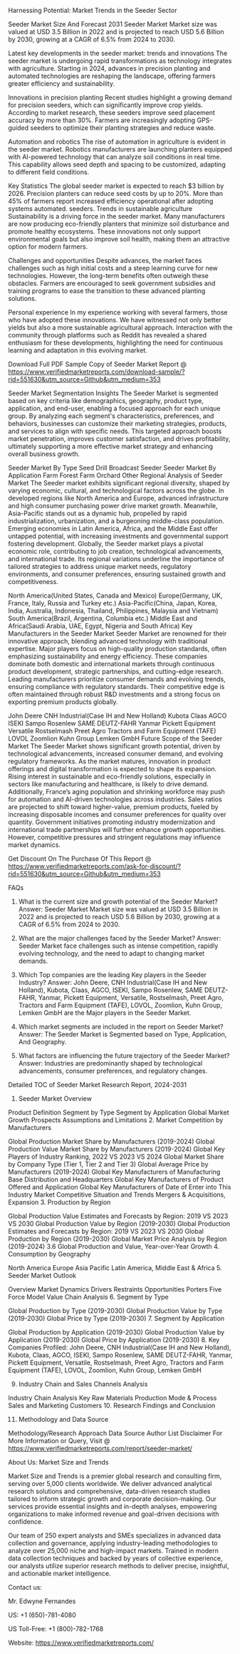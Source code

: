 Harnessing Potential: Market Trends in the Seeder Sector


Seeder Market Size And Forecast 2031
Seeder Market Market size was valued at USD 3.5 Billion in 2022 and is projected to reach USD 5.6 Billion by 2030, growing at a CAGR of 6.5% from 2024 to 2030.

Latest key developments in the seeder market: trends and innovations
The seeder market is undergoing rapid transformations as technology integrates with agriculture. Starting in 2024, advances in precision planting and automated technologies are reshaping the landscape, offering farmers greater efficiency and sustainability.

Innovations in precision planting
Recent studies highlight a growing demand for precision seeders, which can significantly improve crop yields. According to market research, these seeders improve seed placement accuracy by more than 30%. Farmers are increasingly adopting GPS-guided seeders to optimize their planting strategies and reduce waste.

Automation and robotics
The rise of automation in agriculture is evident in the seeder market. Robotics manufacturers are launching planters equipped with AI-powered technology that can analyze soil conditions in real time. This capability allows seed depth and spacing to be customized, adapting to different field conditions.

Key Statistics
The global seeder market is expected to reach $3 billion by 2026.
Precision planters can reduce seed costs by up to 20%.
More than 45% of farmers report increased efficiency operational after adopting systems automated. seeders.
Trends in sustainable agriculture
Sustainability is a driving force in the seeder market. Many manufacturers are now producing eco-friendly planters that minimize soil disturbance and promote healthy ecosystems. These innovations not only support environmental goals but also improve soil health, making them an attractive option for modern farmers.

Challenges and opportunities
Despite advances, the market faces challenges such as high initial costs and a steep learning curve for new technologies. However, the long-term benefits often outweigh these obstacles. Farmers are encouraged to seek government subsidies and training programs to ease the transition to these advanced planting solutions.

Personal experience
In my experience working with several farmers, those who have adopted these innovations. We have witnessed not only better yields but also a more sustainable agricultural approach. Interaction with the community through platforms such as Reddit has revealed a shared enthusiasm for these developments, highlighting the need for continuous learning and adaptation in this evolving market.

Download Full PDF Sample Copy of Seeder Market Report @ https://www.verifiedmarketreports.com/download-sample/?rid=551630&utm_source=Github&utm_medium=353

Seeder Market Segmentation Insights
The Seeder Market is segmented based on key criteria like demographics, geography, product type, application, and end-user, enabling a focused approach for each unique group. By analyzing each segment's characteristics, preferences, and behaviors, businesses can customize their marketing strategies, products, and services to align with specific needs. This targeted approach boosts market penetration, improves customer satisfaction, and drives profitability, ultimately supporting a more effective market strategy and enhancing overall business growth.

Seeder Market By Type
Seed Drill
Broadcast Seeder
Seeder Market By Application
Farm
Forest Farm
Orchard
Other
Regional Analysis of Seeder Market
The Seeder market exhibits significant regional diversity, shaped by varying economic, cultural, and technological factors across the globe. In developed regions like North America and Europe, advanced infrastructure and high consumer purchasing power drive market growth. Meanwhile, Asia-Pacific stands out as a dynamic hub, propelled by rapid industrialization, urbanization, and a burgeoning middle-class population. Emerging economies in Latin America, Africa, and the Middle East offer untapped potential, with increasing investments and governmental support fostering development. Globally, the Seeder market plays a pivotal economic role, contributing to job creation, technological advancements, and international trade. Its regional variations underline the importance of tailored strategies to address unique market needs, regulatory environments, and consumer preferences, ensuring sustained growth and competitiveness.

North America(United States, Canada and Mexico)
Europe(Germany, UK, France, Italy, Russia and Turkey etc.)
Asia-Pacific(China, Japan, Korea, India, Australia, Indonesia, Thailand, Philippines, Malaysia and Vietnam)
South America(Brazil, Argentina, Columbia etc.)
Middle East and Africa(Saudi Arabia, UAE, Egypt, Nigeria and South Africa)
Key Manufacturers in the Seeder Market
Seeder Market are renowned for their innovative approach, blending advanced technology with traditional expertise. Major players focus on high-quality production standards, often emphasizing sustainability and energy efficiency. These companies dominate both domestic and international markets through continuous product development, strategic partnerships, and cutting-edge research. Leading manufacturers prioritize consumer demands and evolving trends, ensuring compliance with regulatory standards. Their competitive edge is often maintained through robust R&D investments and a strong focus on exporting premium products globally.

John Deere
CNH Industrial(Case IH and New Holland)
Kubota
Claas
AGCO
ISEKI
Sampo Rosenlew
SAME DEUTZ-FAHR
Yanmar
Pickett Equipment
Versatile
Rostselmash
Preet Agro
Tractors and Farm Equipment (TAFE)
LOVOL
Zoomlion
Kuhn Group
Lemken GmbH
Future Scope of the Seeder Market
The Seeder Market shows significant growth potential, driven by technological advancements, increased consumer demand, and evolving regulatory frameworks. As the market matures, innovation in product offerings and digital transformation is expected to shape its expansion. Rising interest in sustainable and eco-friendly solutions, especially in sectors like manufacturing and healthcare, is likely to drive demand. Additionally, France’s aging population and shrinking workforce may push for automation and AI-driven technologies across industries. Sales ratios are projected to shift toward higher-value, premium products, fueled by increasing disposable incomes and consumer preferences for quality over quantity. Government initiatives promoting industry modernization and international trade partnerships will further enhance growth opportunities. However, competitive pressures and stringent regulations may influence market dynamics.

Get Discount On The Purchase Of This Report @ https://www.verifiedmarketreports.com/ask-for-discount/?rid=551630&utm_source=Github&utm_medium=353

FAQs
1. What is the current size and growth potential of the Seeder Market?
Answer: Seeder Market Market size was valued at USD 3.5 Billion in 2022 and is projected to reach USD 5.6 Billion by 2030, growing at a CAGR of 6.5% from 2024 to 2030.

2. What are the major challenges faced by the Seeder Market?
Answer: Seeder Market face challenges such as intense competition, rapidly evolving technology, and the need to adapt to changing market demands.

3. Which Top companies are the leading Key players in the Seeder Industry?
Answer: John Deere, CNH Industrial(Case IH and New Holland), Kubota, Claas, AGCO, ISEKI, Sampo Rosenlew, SAME DEUTZ-FAHR, Yanmar, Pickett Equipment, Versatile, Rostselmash, Preet Agro, Tractors and Farm Equipment (TAFE), LOVOL, Zoomlion, Kuhn Group, Lemken GmbH are the Major players in the Seeder Market.

4. Which market segments are included in the report on Seeder Market?
Answer: The Seeder Market is Segmented based on Type, Application, And Geography.

5. What factors are influencing the future trajectory of the Seeder Market?
Answer: Industries are predominantly shaped by technological advancements, consumer preferences, and regulatory changes.

Detailed TOC of Seeder Market Research Report, 2024-2031
1. Seeder Market Overview

Product Definition
Segment by Type
Segment by Application
Global Market Growth Prospects
Assumptions and Limitations
2. Market Competition by Manufacturers

Global Production Market Share by Manufacturers (2019-2024)
Global Production Value Market Share by Manufacturers (2019-2024)
Global Key Players of Industry Ranking, 2022 VS 2023 VS 2024
Global Market Share by Company Type (Tier 1, Tier 2 and Tier 3)
Global Average Price by Manufacturers (2019-2024)
Global Key Manufacturers of Manufacturing Base Distribution and Headquarters
Global Key Manufacturers of Product Offered and Application
Global Key Manufacturers of Date of Enter into This Industry
Market Competitive Situation and Trends
Mergers & Acquisitions, Expansion
3. Production by Region

Global Production Value Estimates and Forecasts by Region: 2019 VS 2023 VS 2030
Global Production Value by Region (2019-2030)
Global Production Estimates and Forecasts by Region: 2019 VS 2023 VS 2030
Global Production by Region (2019-2030)
Global Market Price Analysis by Region (2019-2024) 3.6 Global Production and Value, Year-over-Year Growth
4. Consumption by Geography

North America
Europe
Asia Pacific
Latin America, Middle East & Africa
5. Seeder Market Outlook

Overview
Market Dynamics
Drivers
Restraints
Opportunities
Porters Five Force Model
Value Chain Analysis 
6. Segment by Type

Global Production by Type (2019-2030)
Global Production Value by Type (2019-2030)
Global Price by Type (2019-2030)
7. Segment by Application

Global Production by Application (2019-2030)
Global Production Value by Application (2019-2030)
Global Price by Application (2019-2030)
8. Key Companies Profiled: John Deere, CNH Industrial(Case IH and New Holland), Kubota, Claas, AGCO, ISEKI, Sampo Rosenlew, SAME DEUTZ-FAHR, Yanmar, Pickett Equipment, Versatile, Rostselmash, Preet Agro, Tractors and Farm Equipment (TAFE), LOVOL, Zoomlion, Kuhn Group, Lemken GmbH

9. Industry Chain and Sales Channels Analysis

Industry Chain Analysis
Key Raw Materials
Production Mode & Process
Sales and Marketing
Customers
10. Research Findings and Conclusion

11. Methodology and Data Source

Methodology/Research Approach
Data Source
Author List
Disclaimer
For More Information or Query, Visit @ https://www.verifiedmarketreports.com/report/seeder-market/

About Us: Market Size and Trends

Market Size and Trends is a premier global research and consulting firm, serving over 5,000 clients worldwide. We deliver advanced analytical research solutions and comprehensive, data-driven research studies tailored to inform strategic growth and corporate decision-making. Our services provide essential insights and in-depth analyses, empowering organizations to make informed revenue and goal-driven decisions with confidence.

Our team of 250 expert analysts and SMEs specializes in advanced data collection and governance, applying industry-leading methodologies to analyze over 25,000 niche and high-impact markets. Trained in modern data collection techniques and backed by years of collective experience, our analysts utilize superior research methods to deliver precise, insightful, and actionable market intelligence.

Contact us:

Mr. Edwyne Fernandes

US: +1 (650)-781-4080

US Toll-Free: +1 (800)-782-1768

Website: https://www.verifiedmarketreports.com/
